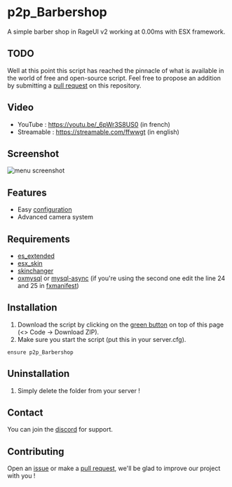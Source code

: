 # p2p_Barbershop

A simple barber shop in RageUI v2 working at 0.00ms with ESX framework.

## TODO

Well at this point this script has reached the pinnacle of what is available in the world of free and open-source script. Feel free to propose an addition by submitting a [pull request](https://github.com/Path-to-Precision/p2p_Barbershop/pulls) on this repository.

## Video
* YouTube : https://youtu.be/_6pWr3S8US0 (in french)
* Streamable : https://streamable.com/ffwwgt (in english)

## Screenshot
![menu screenshot](https://cdn.discordapp.com/attachments/1166410187909910528/1169593335065870387/image.png?ex=6555f7ad&is=654382ad&hm=ff6816d6f6c960a26577526793cbbaeb7297144d11a8eb0921a7482e7e6bc7d8&)

## Features
* Easy [configuration](https://github.com/Path-to-Precision/p2p_Barbershop/blob/main/shared/config.lua)
* Advanced camera system

## Requirements
* [es_extended](https://github.com/esx-framework/esx_core/tree/main/%5Bcore%5D/es_extended)
* [esx_skin](https://github.com/esx-framework/esx_core/tree/main/%5Bcore%5D/esx_skin)
* [skinchanger](https://github.com/esx-framework/esx_core/tree/main/%5Bcore%5D/skinchanger)
* [oxmysql](https://github.com/overextended/oxmysql) or [mysql-async](https://github.com/brouznouf/fivem-mysql-async) (if you're using the second one edit the line 24 and 25 in [fxmanifest](https://github.com/Path-to-Precision/p2p_Barbershop/blob/main/fxmanifest.lua))

## Installation
1. Download the script by clicking on the [green button](https://github.com/Path-to-Precision/p2p_Barbershop/archive/refs/heads/main.zip) on top of this page (<> Code -> Download ZIP).
2. Make sure you start the script (put this in your server.cfg).
```
ensure p2p_Barbershop
```

## Uninstallation

1. Simply delete the folder from your server !

## Contact

You can join the [discord](https://discord.gg/5K5CHmVnUb) for support.

## Contributing

Open an [issue](https://github.com/Path-to-Precision/p2p_Barbershop/issues/new) or make a [pull request](https://github.com/Path-to-Precision/p2p_Barbershop/pulls), we'll be glad to improve our project with you !
